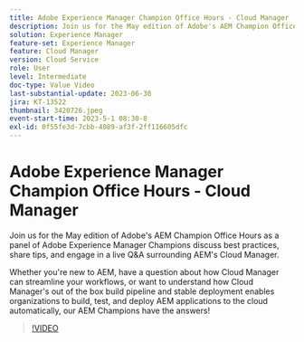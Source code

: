 ```yaml
---
title: Adobe Experience Manager Champion Office Hours - Cloud Manager
description: Join us for the May edition of Adobe's AEM Champion Office Hours as a panel of Adobe Experience Manager Champions discuss best practices, share tips, and engage in a live Q&A surrounding AEM's Cloud Manager.Whether you're new to AEM, have a question about how Cloud Manager can streamline your workflows, or want to understand how Cloud Manager's out of the box build pipeline and stable deployment enables organizations to build, test, and deploy AEM applications to the cloud automatically, our AEM Champions have the answers!
solution: Experience Manager
feature-set: Experience Manager
feature: Cloud Manager
version: Cloud Service
role: User
level: Intermediate
doc-type: Value Video
last-substantial-update: 2023-06-30
jira: KT-13522
thumbnail: 3420726.jpeg
event-start-time: 2023-5-1 08:30-8
exl-id: 0f55fe3d-7cbb-4089-af3f-2ff116605dfc
---
```

# Adobe Experience Manager Champion Office Hours - Cloud Manager

Join us for the May edition of Adobe's AEM Champion Office Hours as a panel of Adobe Experience Manager Champions discuss best practices, share tips, and engage in a live Q&A surrounding AEM's Cloud Manager.

Whether you're new to AEM, have a question about how Cloud Manager can streamline your workflows, or want to understand how Cloud Manager's out of the box build pipeline and stable deployment enables organizations to build, test, and deploy AEM applications to the cloud automatically, our AEM Champions have the answers!

>[!VIDEO](https://video.tv.adobe.com/v/3420726/?learn=on)
